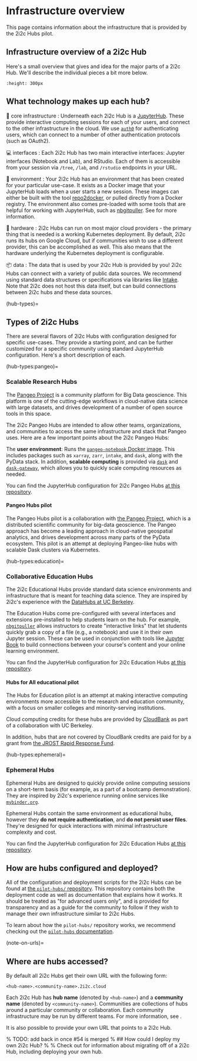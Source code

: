 # Infrastructure overview

This page contains information about the infrastructure that is provided by the 2i2c Hubs pilot.

## Infrastructure overview of a 2i2c Hub

Here's a small overview that gives and idea for the major parts of a 2i2c Hub. We'll describe the individual pieces a bit more below.

```{image} https://2i2c.org/media/2i2c-hub-overview.png
:height: 300px
```

## What technology makes up each hub?

🚀 core infrastructure
: Underneath each 2i2c Hub is a [JupyterHub](https://jupyter.org/hub). These provide interactive computing sessions for each of your users, and connect to the other infrastructure in the cloud. We use [`auth0`](https://auth0.com/) for authenticating users, which can connect to a number of other authentication protocols (such as OAuth2).

💻 interfaces
: Each 2i2c Hub has two main interactive interfaces: Jupyter interfaces (Notebook and Lab), and RStudio. Each of them is accessible from your session via `/tree`, `/lab`, and `/rstudio` endpoints in your URL.

🌄 environment
: Your 2i2c Hub has an environment that has been created for your particular use-case. It exists as a Docker image that your JupyterHub loads when a user starts a new session. These images can either be built with the tool [repo2docker](https://repo2docker.readthedocs.io/), or pulled directly from a Docker registry. The environment also comes pre-loaded with some tools that are helpful for working with JupyterHub, such as [nbgitpuller](https://jupyterhub.github.io/nbgitpuller). See [](environment/custom) for more information.

🤖 hardware
: 2i2c Hubs can run on most major cloud providers - the primary thing that is needed is a working Kubernetes deployment. By default, 2i2c runs its hubs on Google Cloud, but if communities wish to use a different provider, this can be accomplished as well. This also means that the hardware underlying the Kubernetes deployment is configurable.

📦 data
: The data that is used by your 2i2c Hub is provided by you! 2i2c Hubs can connect with a variety of public data sources. We recommend using standard data structures or specifications via libraries like [Intake](https://intake.readthedocs.io/en/latest/). Note that 2i2c does not host this data itself, but can build connections between 2i2c hubs and these data sources.

(hub-types)=
## Types of 2i2c Hubs

There are several flavors of 2i2c Hubs with configuration designed for specific use-cases. They provide a starting point, and can be further customized for a specific community using standard JupyterHub configuration. Here's a short description of each.

(hub-types:pangeo)=
### Scalable Research Hubs

The [Pangeo Project](https://pangeo.io) is a community platform for Big Data geoscience.
This platform is one of the cutting-edge workflows in cloud-native data science with large datasets, and drives development of a number of open source tools in this space.

The 2i2c Pangeo Hubs are intended to allow other teams, organizations, and communities to access the same infrastructure and stack that Pangeo uses. Here are a few important points about the 2i2c Pangeo Hubs:

The **user environment**: Runs the [`pangeo-notebook` Docker image](https://pangeo-data.github.io/pangeo-stacks/images.html#pangeo-pangeo-notebook). This includes packages such as `xarray`, `zarr`, `intake`, and `dask`, along with the PyData stack. In addition, **scalable computing** is provided via [`dask`](https://dask.org) and [`dask-gateway`](https://gateway.dask.org/), which allows you to quickly scale computing resources as needed.

You can find the JupyterHub configuration for 2i2c Pangeo Hubs [at this repository](https://github.com/2i2c-org/pilot-hubs/tree/master/hub-templates/daskhub).

#### Pangeo Hubs pilot

The Pangeo Hubs pilot is a collaboration with [the Pangeo Project](https://pangeo.io/), which is a distributed scientific community for big-data geoscience.
The Pangeo approach has become a leading approach in cloud-native geospatial analytics, and drives development across many parts of the PyData ecosystem.
This pilot is an attempt at deploying Pangeo-like hubs with scalable Dask clusters via Kubernetes.



(hub-types:education)=
### Collaborative Education Hubs

The 2i2c Educational Hubs provide standard data science environments and infrastructure that is meant for teaching data science. They are inspired by 2i2c's experience with the [DataHubs at UC Berkeley](https://docs.datahub.berkeley.edu/en/latest/).

The Education Hubs come pre-configured with several interfaces and extensions pre-installed to help students learn on the hub.
For example, [`nbgitpuller`](https://jupyterhub.github.io/nbgitpuller/index.html) allows instructors to create "interactive links" that let students quickly grab a copy of a file (e.g., a notebook) and use it in their own Jupyter session.
These can be used in conjunction with tools like [Jupyter Book](https://jupyterbook.org) to build connections between your course's content and your online learning environment.

You can find the JupyterHub configuration for 2i2c Education Hubs [at this repository](https://github.com/2i2c-org/pilot-hubs/tree/master/hub-templates/base-hub).

#### Hubs for All educational pilot

The Hubs for Education pilot is an attempt at making interactive computing environments more accessible to the research and education community, with a focus on smaller colleges and minority-serving institutions. 

Cloud computing credits for these hubs are provided by [CloudBank](https://www.cloudbank.org/) as part of a collaboration with UC Berkeley.

In addition, hubs that are not covered by CloudBank credits are paid for by a grant from [the JROST Rapid Response Fund](https://investinopen.org/blog/jrost-rapid-response-fund-awardees/).

(hub-types:ephemeral)=
### Ephemeral Hubs

Ephemeral Hubs are designed to quickly provide online computing sessions on a short-term basis (for example, as a part of a bootcamp demonstration). They are inspired by 2i2c's experience running online services like [`mybinder.org`](https://mybinder.org).

Ephemeral Hubs contain the same environment as educational hubs, however they **do not require authentication**, and **do not persist user files**. They're designed for quick interactions with minimal infrastructure complexity and cost.

You can find the JupyterHub configuration for 2i2c Education Hubs [at this repository](
https://github.com/2i2c-org/pilot-hubs/tree/master/hub-templates/ephemeral-hub).


## How are hubs configured and deployed?

All of the configuration and deployment scripts for the 2i2c Hubs can be found at [the `pilot-hubs/` repository](https://github.com/2i2c-org/pilot-hubs). This repository contains both the deployment code as well as documentation that explains how it works. It should be treated as "for advanced users only", and is provided for transparency and as a guide for the community to follow if they wish to manage their own infrastructure similar to 2i2c Hubs.

To learn about how the `pilot-hubs/` repository works, we recommend checking out the [`pilot-hubs` documentation](ph:index).


(note-on-urls)=
## Where are hubs accessed?

By default all 2i2c Hubs get their own URL with the following form:

```
<hub-name>.<community-name>.2i2c.cloud
```

Each 2i2c Hub has **hub name** (denoted by `<hub-name>`) and a **community name** (denoted by `<community-name>`). Communities are collections of hubs around a particular community or collaboration. Each community infrastructure may be run by different teams. For more information, see [](people-behind-hubs).

It is also possible to provide your own URL that points to a 2i2c Hub.

% TODO: add back in once #54 is merged
% ## How could I deploy my own 2i2c Hub?
%
% Check out [](../admin/migrate.md) for information about migrating off of a 2i2c Hub, including deploying your own hub.
